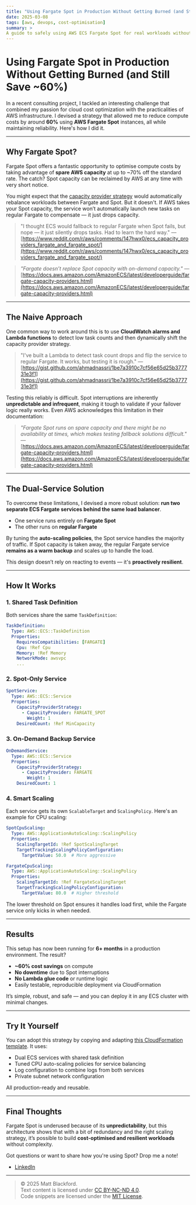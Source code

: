 ```yaml
---
title: "Using Fargate Spot in Production Without Getting Burned (and Still Save ~60%)"
date: 2025-03-08
tags: [aws, devops, cost-optimisation]
summary: >
A guide to safely using AWS ECS Fargate Spot for real workloads without compromising reliability.
---
```


# Using Fargate Spot in Production Without Getting Burned (and Still Save ~60%)

In a recent consulting project, I tackled an interesting challenge that combined my passion for cloud cost optimization with the practicalities of AWS infrastructure. I devised a strategy that allowed me to reduce compute costs by around **60%** using **AWS Fargate Spot** instances, all while maintaining reliability. Here's how I did it.

---

## Why Fargate Spot?

Fargate Spot offers a fantastic opportunity to optimise compute costs by taking advantage of **spare AWS capacity** at up to \~70% off the standard rate. The catch? Spot capacity can be reclaimed by AWS at any time with very short notice.

You might expect that the [capacity provider strategy](https://docs.aws.amazon.com/AmazonECS/latest/userguide/cluster-capacity-providers.html) would automatically rebalance workloads between Fargate and Spot. But it doesn't. If AWS takes your Spot capacity, the service won’t automatically launch new tasks on regular Fargate to compensate — it just drops capacity.

> "I thought ECS would fallback to regular Fargate when Spot fails, but nope — it just silently drops tasks. Had to learn the hard way."
> — [https://www.reddit.com/r/aws/comments/147hwx0/ecs_capacity_providers_fargate_and_fargate_spot/](https://www.reddit.com/r/aws/comments/147hwx0/ecs_capacity_providers_fargate_and_fargate_spot/)

> *"Fargate doesn’t replace Spot capacity with on-demand capacity."*
> — [https://docs.aws.amazon.com/AmazonECS/latest/developerguide/fargate-capacity-providers.html](https://docs.aws.amazon.com/AmazonECS/latest/developerguide/fargate-capacity-providers.html)

---

## The Naive Approach

One common way to work around this is to use **CloudWatch alarms and Lambda functions** to detect low task counts and then dynamically shift the capacity provider strategy.

> "I've built a Lambda to detect task count drops and flip the service to regular Fargate. It works, but testing it is rough."
> — [https://gist.github.com/ahmadnassri/1be7a3910c7cf56e65d25b377731e3f1](https://gist.github.com/ahmadnassri/1be7a3910c7cf56e65d25b377731e3f1)

Testing this reliably is difficult. Spot interruptions are inherently **unpredictable and infrequent**, making it tough to validate if your failover logic really works. Even AWS acknowledges this limitation in their documentation:

> *"Fargate Spot runs on spare capacity and there might be no availability at times, which makes testing fallback solutions difficult."*
> — [https://docs.aws.amazon.com/AmazonECS/latest/developerguide/fargate-capacity-providers.html](https://docs.aws.amazon.com/AmazonECS/latest/developerguide/fargate-capacity-providers.html)

---

## The Dual-Service Solution

To overcome these limitations, I devised a more robust solution: **run two separate ECS Fargate services behind the same load balancer**.

* One service runs entirely on **Fargate Spot**
* The other runs on **regular Fargate**

By tuning the **auto-scaling policies**, the Spot service handles the majority of traffic. If Spot capacity is taken away, the regular Fargate service **remains as a warm backup** and scales up to handle the load.

This design doesn’t rely on reacting to events — it's **proactively resilient**.

---

## How It Works

### 1. Shared Task Definition

Both services share the same `TaskDefinition`:

```yaml
TaskDefinition:
  Type: AWS::ECS::TaskDefinition
  Properties:
    RequiresCompatibilities: [FARGATE]
    Cpu: !Ref Cpu
    Memory: !Ref Memory
    NetworkMode: awsvpc
    ...
```

### 2. Spot-Only Service

```yaml
SpotService:
  Type: AWS::ECS::Service
  Properties:
    CapacityProviderStrategy:
      - CapacityProvider: FARGATE_SPOT
        Weight: 1
    DesiredCount: !Ref MinCapacity
```

### 3. On-Demand Backup Service

```yaml
OnDemandService:
  Type: AWS::ECS::Service
  Properties:
    CapacityProviderStrategy:
      - CapacityProvider: FARGATE
        Weight: 1
    DesiredCount: 1
```

### 4. Smart Scaling

Each service gets its own `ScalableTarget` and `ScalingPolicy`. Here's an example for CPU scaling:

```yaml
SpotCpuScaling:
  Type: AWS::ApplicationAutoScaling::ScalingPolicy
  Properties:
    ScalingTargetId: !Ref SpotScalingTarget
    TargetTrackingScalingPolicyConfiguration:
      TargetValue: 50.0  # More aggressive
```

```yaml
FargateCpuScaling:
  Type: AWS::ApplicationAutoScaling::ScalingPolicy
  Properties:
    ScalingTargetId: !Ref FargateScalingTarget
    TargetTrackingScalingPolicyConfiguration:
      TargetValue: 80.0  # Higher threshold
```

The lower threshold on Spot ensures it handles load first, while the Fargate service only kicks in when needed.

---

## Results

This setup has now been running for **6+ months** in a production environment. The result?

* **\~60% cost savings** on compute
* **No downtime** due to Spot interruptions
* **No Lambda glue code** or runtime logic
* Easily testable, reproducible deployment via CloudFormation

It’s simple, robust, and safe — and you can deploy it in any ECS cluster with minimal changes.

---

## Try It Yourself

You can adopt this strategy by copying and adapting [this CloudFormation template](https://github.com/mblackford/blog/blob/main/code/2025-03-08-fargate-spot-in-production/production-ready-fargate-spot-template.yaml). It uses:

* Dual ECS services with shared task definition
* Tuned CPU auto-scaling policies for service balancing
* Log configuration to combine logs from both services 
* Private subnet network configuration

All production-ready and reusable.

---

## Final Thoughts

Fargate Spot is underused because of its **unpredictability**, but this architecture shows that with a bit of redundancy and the right scaling strategy, it’s possible to build **cost-optimised and resilient workloads** without complexity.

Got questions or want to share how you're using Spot? Drop me a note!

- [LinkedIn](https://www.linkedin.com/in/matthew-blackford/)

---

> © 2025 Matt Blackford.  
> Text content is licensed under [CC BY-NC-ND 4.0](https://creativecommons.org/licenses/by-nc-nd/4.0/).  
> Code snippets are licensed under the [MIT License](https://opensource.org/license/mit/).
